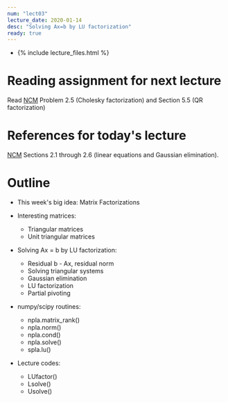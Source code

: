 ```yaml
---
num: "lect03"
lecture_date: 2020-01-14
desc: "Solving Ax=b by LU factorization"
ready: true
---
```


* {% include lecture_files.html %}

# Reading assignment for next lecture

Read [NCM](http://www.cs.ucsb.edu/~gilbert/cs111/chapters/)
Problem 2.5 (Cholesky factorization) 
and Section 5.5 (QR factorization)

# References for today's lecture

[NCM](http://www.cs.ucsb.edu/~gilbert/cs111/chapters/)
Sections 2.1 through 2.6 (linear equations and Gaussian elimination).


# Outline

- This week's big idea: Matrix Factorizations

- Interesting matrices:
  - Triangular matrices
  - Unit triangular matrices


- Solving Ax = b by LU factorization:
  - Residual b - Ax, residual norm
  - Solving triangular systems
  - Gaussian elimination
  - LU factorization
  - Partial pivoting


- numpy/scipy routines:
  - npla.matrix_rank()
  - npla.norm()
  - npla.cond()
  - npla.solve()
  - spla.lu()


- Lecture codes:
  - LUfactor()
  - Lsolve()
  - Usolve()

